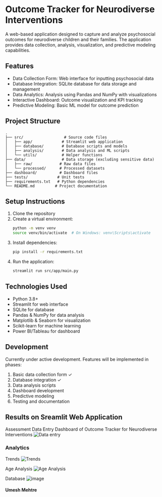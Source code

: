 # Outcome Tracker for Neurodiverse Interventions

A web-based application designed to capture and analyze psychosocial outcomes for neurodiverse children and their families. The application provides data collection, analysis, visualization, and predictive modeling capabilities.

## Features

- Data Collection Form: Web interface for inputting psychosocial data
- Database Integration: SQLite database for data storage and management
- Data Analytics: Analysis using Pandas and NumPy with visualizations
- Interactive Dashboard: Outcome visualization and KPI tracking
- Predictive Modeling: Basic ML model for outcome prediction

## Project Structure

```
.
├── src/                  # Source code files
│   ├── app/             # Streamlit web application
│   ├── database/        # Database scripts and models
│   ├── analysis/        # Data analysis and ML scripts
│   └── utils/           # Helper functions
├── data/                # Data storage (excluding sensitive data)
│   ├── raw/            # Raw data files
│   └── processed/      # Processed datasets
├── dashboard/          # Dashboard files
├── tests/             # Unit tests
├── requirements.txt   # Python dependencies
└── README.md         # Project documentation
```

## Setup Instructions

1. Clone the repository
2. Create a virtual environment:
   ```bash
   python -m venv venv
   source venv/bin/activate  # On Windows: venv\Scripts\activate
   ```
3. Install dependencies:
   ```bash
   pip install -r requirements.txt
   ```
4. Run the application:
   ```bash
   streamlit run src/app/main.py
   ```

## Technologies Used

- Python 3.8+
- Streamlit for web interface
- SQLite for database
- Pandas & NumPy for data analysis
- Matplotlib & Seaborn for visualization
- Scikit-learn for machine learning
- Power BI/Tableau for dashboard

## Development

Currently under active development. Features will be implemented in phases:

1. Basic data collection form ✓
2. Database integration ✓
3. Data analysis scripts
4. Dashboard development
5. Predictive modeling
6. Testing and documentation

## Results on Sreamlit Web Application

Assessment Data Entry Dashboard of Outcome Tracker for Neurodiverse Interventions
![Data entry](https://github.com/user-attachments/assets/d536c1ac-ccdb-47f1-a239-8ee04f320c0e)

### Analytics
Trends
![Trends](https://github.com/user-attachments/assets/465aaa0e-9377-499a-8f21-1b2277b278b0)

Age Analysis
![Age Analysis ](https://github.com/user-attachments/assets/c263a77d-2530-4e98-b343-576e2f283705)

Database
![image](https://github.com/user-attachments/assets/bb52aaf9-9d35-450c-9c99-f3a347700385)

#### Umesh Mehtre
